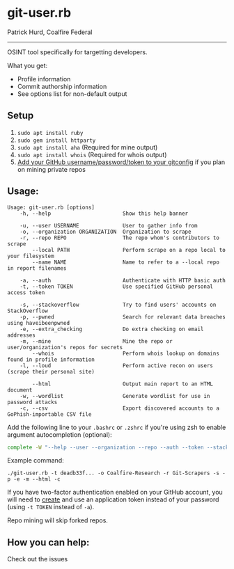 git-user.rb
======
Patrick Hurd, Coalfire Federal

---

OSINT tool specifically for targetting developers.

What you get:
- Profile information
- Commit authorship information
- See options list for non-default output

Setup
-----

1. `sudo apt install ruby`
2. `sudo gem install httparty`
3. `sudo apt install aha` (Required for mine output)
4. `sudo apt install whois` (Required for whois output)
4. [Add your GitHub username/password/token to your gitconfig](https://stackoverflow.com/a/51327559) if you plan on mining private repos

Usage:
------
```
Usage: git-user.rb [options]
    -h, --help                       Show this help banner

    -u, --user USERNAME              User to gather info from
    -o, --organization ORGANIZATION  Organization to scrape
    -r, --repo REPO                  The repo whom's contributors to scrape
        --local PATH                 Perform scrape on a repo local to your filesystem
        --name NAME                  Name to refer to a --local repo in report filenames

    -a, --auth                       Authenticate with HTTP basic auth
    -t, --token TOKEN                Use specified GitHub personal access token

    -s, --stackoverflow              Try to find users' accounts on StackOverflow
    -p, --pwned                      Search for relevant data breaches using haveibeenpwned
    -e, --extra_checking             Do extra checking on email addresses
    -m, --mine                       Mine the repo or user/organization's repos for secrets
        --whois                      Perform whois lookup on domains found in profile information
    -l, --loud                       Perform active recon on users (scrape their personal site)

        --html                       Output main report to an HTML document
    -w, --wordlist                   Generate wordlist for use in password attacks
    -c, --csv                        Export discovered accounts to a GoPhish-importable CSV file
```

Add the following line to your `.bashrc` or `.zshrc` if you're using zsh to enable argument autocompletion (optional):

```bash
complete -W "--help --user --organization --repo --auth --token --stackoverflow --pwned --extra_checking --mine --html --wordlist --whois --loud --csv --local --name" git-user.rb
```

Example command:

`./git-user.rb -t deadb33f... -o Coalfire-Research -r Git-Scrapers -s -p -e -m --html -c`

If you have two-factor authentication enabled on your GitHub account, you will need to [create](https://help.github.com/en/articles/creating-a-personal-access-token-for-the-command-line) and use an application token instead of your password (using `-t TOKEN` instead of `-a`).

Repo mining will skip forked repos.

How you can help:
-----
Check out the issues
